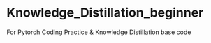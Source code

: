 # Knowledge_Distillation_beginner
For Pytorch Coding Practice &amp; Knowledge Distillation base code
